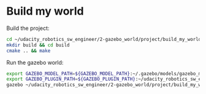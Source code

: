 # Build my world

Build the project:

```sh
cd ~/udacity_robotics_sw_engineer/2-gazebo_world/project/build_my_world
mkdir build && cd build
cmake .. && make
```

Run the gazebo world:
```sh
export GAZEBO_MODEL_PATH=${GAZEBO_MODEL_PATH}:~/.gazebo/models/gazebo_models
export GAZEBO_PLUGIN_PATH=${GAZEBO_PLUGIN_PATH}:~/udacity_robotics_sw_engineer/2-gazebo_world/project/build_my_world/build
gazebo ~/udacity_robotics_sw_engineer/2-gazebo_world/project/build_my_world/world/UdacityOffice.world --verbose
```
